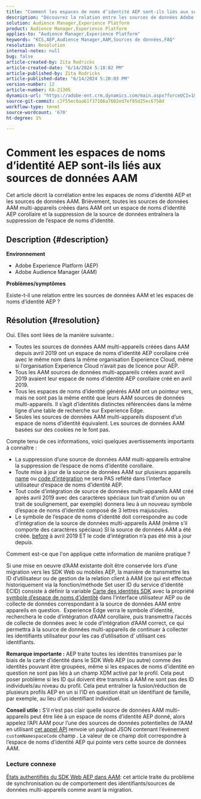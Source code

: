 ```yaml
---
title: "Comment les espaces de noms d’identité AEP sont-ils liés aux sources de données AAM ?"
description: "Découvrez la relation entre les sources de données Adobe Audience Manager (AAM) et les espaces de noms d’identité Adobe Experience Platform (AEP)."
solution: Audience Manager,Experience Platform
product: Audience Manager,Experience Platform
applies-to: "Audience Manager,Experience Platform"
keywords: "KCS,AEP,Audience Manager,AAM,Sources de données,FAQ"
resolution: Resolution
internal-notes: null
bug: false
article-created-by: Zita Rodricks
article-created-date: "6/14/2024 5:18:02 PM"
article-published-by: Zita Rodricks
article-published-date: "6/14/2024 5:20:03 PM"
version-number: 12
article-number: KA-21305
dynamics-url: "https://adobe-ent.crm.dynamics.com/main.aspx?forceUCI=1&pagetype=entityrecord&etn=knowledgearticle&id=0c17bd0c-722a-ef11-840a-002248084fbb"
source-git-commit: c2f55ec6aa61f37106a7602ed7ef85d25ec6758d
workflow-type: tm+mt
source-wordcount: '670'
ht-degree: 1%

---
```


# Comment les espaces de noms d’identité AEP sont-ils liés aux sources de données AAM


Cet article décrit la corrélation entre les espaces de noms d’identité AEP et les sources de données AAM. Brièvement, toutes les sources de données AAM multi-appareils créées dans AAM ont un espace de noms d’identité AEP corollaire et la suppression de la source de données entraînera la suppression de l’espace de noms d’identité.

## Description {#description}


<b>Environnement</b>

- Adobe Experience Platform (AEP)
- Adobe Audience Manager (AAM)


<b>Problèmes/symptômes</b>

Existe-t-il une relation entre les sources de données AAM et les espaces de noms d’identité AEP ?


## Résolution {#resolution}


Oui. Elles sont liées de la manière suivante.:

- Toutes les sources de données AAM multi-appareils créées dans AAM depuis avril 2019 ont un espace de noms d’identité AEP corollaire créé avec le même nom dans la même organisation Experience Cloud, même si l’organisation Experience Cloud n’avait pas de licence pour AEP.
- Tous les AAM sources de données multi-appareils créées avant avril 2019 avaient leur espace de noms d’identité AEP corollaire créé en avril 2019.
- Tous les espaces de noms d’identité générés AAM ont un pointeur vers, mais ne sont pas la même entité que leurs AAM sources de données multi-appareils. Il s’agit d’identités distinctes référencées dans la même ligne d’une table de recherche sur Experience Edge.
- Seules les sources de données AAM multi-appareils disposent d’un espace de noms d’identité équivalent. Les sources de données AAM basées sur des cookies ne le font pas.


Compte tenu de ces informations, voici quelques avertissements importants à connaître :

- La suppression d’une source de données AAM multi-appareils entraîne la suppression de l’espace de noms d’identité corollaire.
- Toute mise à jour de la source de données AAM sur plusieurs appareils <u>name</u> ou <u>code d’intégration</u> ne sera PAS reflété dans l’interface utilisateur d’espace de noms d’identité AEP.
- Tout code d’intégration de source de données multi-appareils AAM créé après avril 2019 avec des caractères spéciaux (un trait d’union ou un trait de soulignement, par exemple) donnera lieu à un nouveau symbole d’espace de noms d’identité composé de 3 lettres majuscules.
- Le symbole de l’espace de noms d’identité doit correspondre au code d’intégration de la source de données multi-appareils AAM (même s’il comporte des caractères spéciaux) SI la source de données AAM a été créée. <u>before</u> à avril 2019 ET le code d’intégration n’a pas été mis à jour depuis.


Comment est-ce que l&#39;on applique cette information de manière pratique ?

Si une mise en oeuvre d’AAM existante doit être conservée lors d’une migration vers les SDK Web ou mobiles AEP, la manière de transmettre les ID d’utilisateur ou de gestion de la relation client à AAM (ce qui est effectué historiquement via la fonction/méthode Set user ID du service d’identité ECID) consiste à définir la variable [Carte des identités SDK](https://experienceleague.adobe.com/docs/experience-platform/edge/identity/overview.html?lang=en) avec la propriété <u>symbole d’espace de noms d’identité</u> dans l’interface utilisateur AEP ou de collecte de données correspondant à la source de données AAM entre appareils en question.  Experience Edge verra le symbole d’identité, recherchera le code d’intégration d’AAM corollaire, puis transmettra l’accès de collecte de données avec le code d’intégration d’AAM correct, ce qui permettra à la source de données multi-appareils de continuer à collecter les identifiants utilisateur pour les cas d’utilisation d’ utilisant ces identifiants.

<b>Remarque importante :</b> AEP traite toutes les identités transmises par le biais de la carte d’identité dans le SDK Web AEP (ou autre) comme des identités pouvant être groupées, même si les espaces de noms d’identité en question ne sont pas liés à un champ XDM activé par le profil. Cela peut poser problème si les ID qui doivent être transmis à AAM ne sont pas des ID individuels/au niveau du profil. Cela peut entraîner la fusion/réduction de plusieurs profils AEP en un si l’ID en question était un identifiant de famille, par exemple, au lieu d’un identifiant individuel.

<b>Conseil utile :</b> S’il n’est pas clair quelle source de données AAM multi-appareils peut être liée à un espace de noms d’identité AEP donné, alors appelez l’API AAM pour l’une des sources de données potentielles de l’AAM en utilisant [cet appel API](https://bank.demdex.com/portal/api/v1/openapi.yaml) renvoie un payload JSON contenant l’événement `customNamespaceCode` champ . La valeur de ce champ doit correspondre à l’espace de noms d’identité AEP qui pointe vers cette source de données AAM.

### Lecture connexe

[États authentifiés du SDK Web AEP dans AAM](https://experienceleague.adobe.com/en/docs/experience-cloud-kcs/kbarticles/ka-21833): cet article traite du problème de synchronisation ou de comportement des identifiants/sources de données multi-appareils comme avant la migration.


